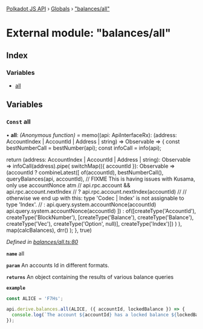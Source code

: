 [Polkadot JS API](../README.md) › [Globals](../globals.md) › ["balances/all"](_balances_all_.md)

# External module: "balances/all"

## Index

### Variables

* [all](_balances_all_.md#const-all)

## Variables

### `Const` all

• **all**: *(Anonymous function)* =  memo((api: ApiInterfaceRx): (address: AccountIndex | AccountId | Address | string) => Observable<DerivedBalances> => {
  const bestNumberCall = bestNumber(api);
  const infoCall = info(api);

  return (address: AccountIndex | AccountId | Address | string): Observable<DerivedBalances> =>
    infoCall(address).pipe(
      switchMap(({ accountId }): Observable<Result> =>
        (accountId
          ? combineLatest([
            of(accountId),
            bestNumberCall(),
            queryBalances(api, accountId),
            // FIXME This is having issues with Kusama, only use accountNonce atm
            // api.rpc.account && api.rpc.account.nextIndex
            //   ? api.rpc.account.nextIndex(accountId)
            //   // otherwise we end up with this: type 'Codec | Index' is not assignable to type 'Index'.
            //   : api.query.system.accountNonce<Index>(accountId)
            api.query.system.accountNonce<Index>(accountId)
          ])
          : of([createType('AccountId'), createType('BlockNumber'), [createType('Balance'), createType('Balance'), createType('Vec<BalanceLock>'), createType('Option<VestingSchedule>', null)], createType('Index')])
        )
      ),
      map(calcBalances),
      drr()
    );
}, true)

*Defined in [balances/all.ts:80](https://github.com/polkadot-js/api/blob/fcf89d1501/packages/api-derive/src/balances/all.ts#L80)*

**`name`** all

**`param`** An accounts Id in different formats.

**`returns`** An object containing the results of various balance queries

**`example`** 
<BR>

```javascript
const ALICE = 'F7Hs';

api.derive.balances.all(ALICE, ({ accountId, lockedBalance }) => {
  console.log(`The account ${accountId} has a locked balance ${lockedBalance} units.`);
});
```
